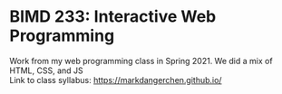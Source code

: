 # BIMD 233: Interactive Web Programming
Work from my web programming class in Spring 2021. We did a mix of HTML, CSS, and JS
<br>
Link to class syllabus: https://markdangerchen.github.io/
